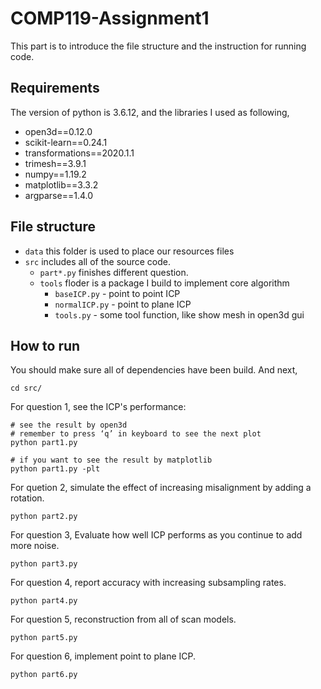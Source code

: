 # COMP119-Assignment1
This part is to introduce the file structure 
and the instruction for running code.

## Requirements 
The version of python is 3.6.12, and the libraries I used as following,
* open3d==0.12.0
* scikit-learn==0.24.1
* transformations==2020.1.1
* trimesh==3.9.1
* numpy==1.19.2
* matplotlib==3.3.2
* argparse==1.4.0

## File structure
* `data` this folder is used to place our resources files
* `src` includes all of the source code.
   * `part*.py` finishes different question.
   * `tools` floder is a package I build to implement core algorithm
        * `baseICP.py` - point to point ICP
        * `normalICP.py` - point to plane ICP
        * `tools.py` - some tool function, like show mesh in open3d gui
 
 ## How to run
 You should make sure all of dependencies have been build. And next,
```
cd src/
```
For question 1, see the ICP's performance:
```
# see the result by open3d
# remember to press ‘q’ in keyboard to see the next plot
python part1.py
	
# if you want to see the result by matplotlib
python part1.py -plt
```
For quetion 2, simulate the effect of increasing misalignment by adding a rotation.
```
python part2.py
```
For question 3, Evaluate how well ICP performs as you continue to add more noise.
```
python part3.py
```
For question 4, report accuracy with increasing subsampling rates.
```
python part4.py
```
For question 5, reconstruction from all of scan models.
```
python part5.py
```
For question 6, implement point to plane ICP.
```
python part6.py
```